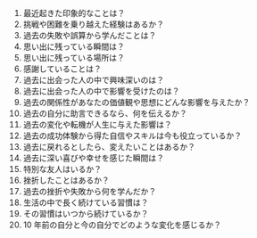 1. 最近起きた印象的なことは？
2. 挑戦や困難を乗り越えた経験はあるか？
3. 過去の失敗や誤算から学んだことは？
4. 思い出に残っている瞬間は？
5. 思い出に残っている場所は？
6. 感謝していることは？
7. 過去に出会った人の中で興味深いのは？
8. 過去に出会った人の中で影響を受けたのは？
9. 過去の関係性があなたの価値観や思想にどんな影響を与えたか？
10. 過去の自分に助言できるなら、何を伝えるか？
11. 過去の変化や転機が人生に与えた影響は？
12. 過去の成功体験から得た自信やスキルは今も役立っているか？
13. 過去に戻れるとしたら、変えたいことはあるか？
14. 過去に深い喜びや幸せを感じた瞬間は？
15. 特別な友人はいるか？
16. 挫折したことはあるか？
17. 過去の挫折や失敗から何を学んだか？
18. 生活の中で長く続けている習慣は？
19. その習慣はいつから続けているか？
20. 10 年前の自分と今の自分でどのような変化を感じるか？

